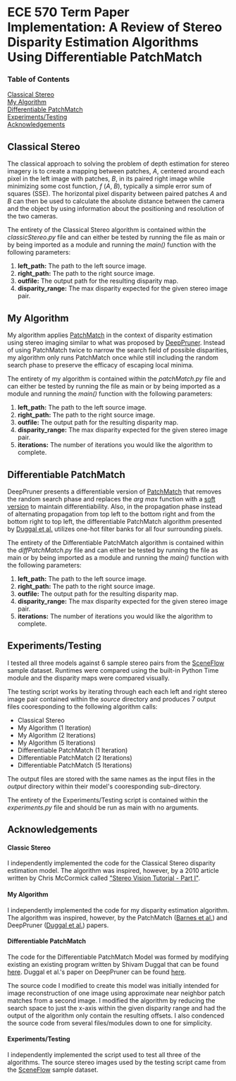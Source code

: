 # ECE 570 Term Paper Implementation: A Review of Stereo Disparity Estimation Algorithms Using Differentiable PatchMatch

### Table of Contents  
[Classical Stereo](#ClassicalStereo)  
[My Algorithm](#MyAlgorithm)  
[Differentiable PatchMatch](#DifferentiablePatchMatch)  
[Experiments/Testing](#ExperimentsTesting)  
[Acknowledgements](#Acknowledgements)  

<a name="ClassicalStereo"></a>
## Classical Stereo
The classical approach to solving the problem of depth estimation for stereo imagery is to create a mapping between patches, *A*, centered around each pixel in the left image with patches, *B*, in its paired right image while minimizing some cost function, *f* (*A*, *B*), typically a simple error sum of squares (SSE). The horizontal pixel disparity between paired patches *A* and *B* can then be used to calculate the absolute distance between the camera and the object by using information about the positioning and resolution of the two cameras. 

The entirety of the Classical Stereo algorithm is contained within the *classicStereo.py* file and can either be tested by running the file as main or by being imported as a module and running the *main()* function with the following parameters:
1. **left_path:** The path to the left source image.
2. **right_path:** The path to the right source image.
3. **outfile:** The output path for the resulting disparity map.
4. **disparity_range:** The max disparity expected for the given stereo image pair.

<a name="MyAlgorithm"></a>
## My Algorithm
My algorithm applies [PatchMatch](https://gfx.cs.princeton.edu/pubs/Barnes_2009_PAR/patchmatch.pdf) in the context of disparity estimation using stereo imaging similar to what was proposed by [DeepPruner](http://www.cs.toronto.edu/~slwang/deeppruner.pdf). Instead of using PatchMatch twice to narrow the search field of possible disparities, my algorithm only runs PatchMatch once while still including the random search phase to preserve the efficacy of escaping local minima.

The entirety of my algorithm is contained within the *patchMatch.py* file and can either be tested by running the file as main or by being imported as a module and running the *main()* function with the following parameters:
1. **left_path:** The path to the left source image.
2. **right_path:** The path to the right source image.
3. **outfile:** The output path for the resulting disparity map.
4. **disparity_range:** The max disparity expected for the given stereo image pair.
4. **iterations:** The number of iterations you would like the algorithm to complete.

<a name="DifferentiablePatchMatch"></a>
## Differentiable PatchMatch
DeepPruner presents a differentiable version of [PatchMatch](https://gfx.cs.princeton.edu/pubs/Barnes_2009_PAR/patchmatch.pdf) that removes the random search phase and replaces the *arg max* function with a [soft version](https://arxiv.org/pdf/1703.04309.pdf) to maintain differentiability. Also, in the propagation phase instead of alternating propagation from top left to the bottom right and from the bottom right to top left, the differentiable PatchMatch algorithm presented by [Duggal et al.](http://www.cs.toronto.edu/~slwang/deeppruner.pdf) utilizes one-hot filter banks for all four surrounding pixels.

The entirety of the Differentiable PatchMatch algorithm is contained within the *diffPatchMatch.py* file and can either be tested by running the file as main or by being imported as a module and running the *main()* function with the following parameters:
1. **left_path:** The path to the left source image.
2. **right_path:** The path to the right source image.
3. **outfile:** The output path for the resulting disparity map.
4. **disparity_range:** The max disparity expected for the given stereo image pair.
4. **iterations:** The number of iterations you would like the algorithm to complete.

<a name="ExperimentsTesting"></a>
## Experiments/Testing
I tested all three models against 6 sample stereo pairs from the [SceneFlow](https://lmb.informatik.uni-freiburg.de/resources/datasets/SceneFlowDatasets.en.html) sample dataset. Runtimes were compared using the built-in Python Time module and the disparity maps were compared visually.

The testing script works by iterating through each each left and right stereo image pair contained within the *source* directory and produces 7 output files cooresponding to the following algorithm calls:
- Classical Stereo
- My Algorithm (1 Iteration)
- My Algorithm (2 Iterations)
- My Algorithm (5 Iterations)
- Differentiable PatchMatch (1 Iteration)
- Differentiable PatchMatch (2 Iterations)
- Differentiable PatchMatch (5 Iterations)

The output files are stored with the same names as the input files in the *output* directory within their model's cooresponding sub-directory.

The entirety of the Experiments/Testing script is contained within the *experiments.py* file and should be run as main with no arguments.

<a name="Acknowledgements"></a>
## Acknowledgements

#### Classic Stereo
I independently implemented the code for the Classical Stereo disparity estimation model.
The algorithm was inspired, however, by a 2010 article written by Chris McCormick called ["Stereo Vision Tutorial - Part I"](http://mccormickml.com/2014/01/10/stereo-vision-tutorial-part-i/).

#### My Algorithm
I independently implemented the code for my disparity estimation algorithm.
The algorithm was inspired, however, by the PatchMatch ([Barnes et al.](https://gfx.cs.princeton.edu/pubs/Barnes_2009_PAR/patchmatch.pdf)) and DeepPruner ([Duggal et al.](http://www.cs.toronto.edu/~slwang/deeppruner.pdf)) papers.

#### Differentiable PatchMatch
The code for the Differentiable PatchMatch Model was formed by modifying existing an existing program written by Shivam Duggal that can be found [here](https://github.com/uber-research/DeepPruner/blob/master/DifferentiablePatchMatch/README.md).
Duggal et al.'s paper on DeepPruner can be found [here](http://www.cs.toronto.edu/~slwang/deeppruner.pdf).

The source code I modified to create this model was initially intended for image reconstruction of one image using approximate near neighbor patch matches from a second image. I modified the algorithm by reducing the search space to just the x-axis within the given disparity range and had the output of the algorithm only contain the resulting offsets. I also condenced the source code from several files/modules down to one for simplicity.

#### Experiments/Testing
I independently implemented the script used to test all three of the algorithms.
The source stereo images used by the testing script came from the [SceneFlow](https://lmb.informatik.uni-freiburg.de/resources/datasets/SceneFlowDatasets.en.html) sample dataset.
